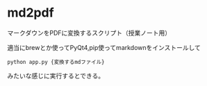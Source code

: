 # md2pdf
マークダウンをPDFに変換するスクリプト（授業ノート用）

適当にbrewとか使ってPyQt4,pip使ってmarkdownをインストールして

`python app.py {変換するmdファイル}`

みたいな感じに実行するとできる。
